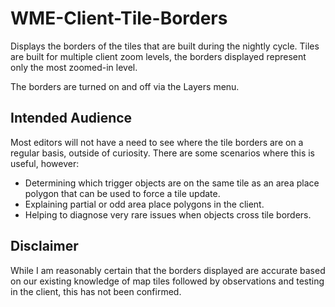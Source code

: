 # WME-Client-Tile-Borders

Displays the borders of the tiles that are built during the nightly cycle. Tiles are built for multiple client zoom levels, the borders displayed represent only the most zoomed-in level.

The borders are turned on and off via the Layers menu.

## Intended Audience

Most editors will not have a need to see where the tile borders are on a regular basis, outside of curiosity. There are some scenarios where this is useful, however:

- Determining which trigger objects are on the same tile as an area place polygon that can be used to force a tile update.
- Explaining partial or odd area place polygons in the client.
- Helping to diagnose very rare issues when objects cross tile borders.

## Disclaimer

While I am reasonably certain that the borders displayed are accurate based on our existing knowledge of map tiles followed by observations and testing in the client, this has not been confirmed.  

